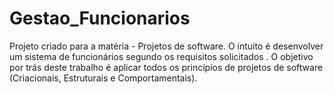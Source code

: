 # Gestao_Funcionarios
 Projeto criado para a matéria - Projetos de software. O intuito é desenvolver um sistema de funcionários segundo os requisitos solicitados . O objetivo por trás deste trabalho é aplicar todos os princípíos de projetos de software (Criacionais, Estruturais e Comportamentais).
